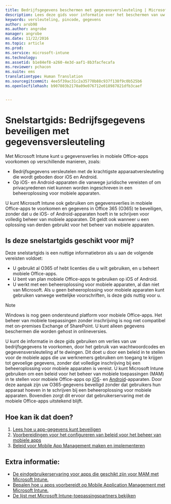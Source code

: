 ```yaml
---
title: Bedrijfsgegevens beschermen met gegevensversleuteling | Microsoft Intune
description: Lees deze gids voor informatie over het beschermen van uw bedrijf tegen gegevensverlies, door een beleid voor mobiele apps te gebruiken om een wachtwoordcode en gegevensversleuteling af te dwingen.
keywords: versleuteling, pincode, gegevens
author: arob98
ms.author: angrobe
manager: angrobe
ms.date: 11/22/2016
ms.topic: article
ms.prod: 
ms.service: microsoft-intune
ms.technology: 
ms.assetid: b1e84ef8-a260-4e3d-aaf1-8b3facfecafa
ms.reviewer: pchacon
ms.suite: ems
translationtype: Human Translation
ms.sourcegitcommit: 4ee5f39ac31c2a35770b88c937f138f9c0b525b6
ms.openlocfilehash: b907803b2170a09e076712e018987821dfb3caef


---
```


# <a name="quick-start-guide-protect-company-data-with-data-encryption"></a>Snelstartgids: Bedrijfsgegevens beveiligen met gegevensversleuteling
Met Microsoft Intune kunt u gegevensverlies in mobiele Office-apps voorkomen op verschillende manieren, zoals:
- Bedrijfsgegevens versleutelen met de krachtigste apparaatversleuteling die wordt geboden door iOS en Android.
- Op iOS- en Android-apparaten die vanwege juridische vereisten of om privacyredenen niet kunnen worden ingeschreven in een beheeroplossing voor mobiele apparaten.

U kunt Microsoft Intune ook gebruiken om gegevensverlies in mobiele Office-apps te voorkomen en gegevens in Office 365 (O365) te beveiligen, zonder dat u de iOS- of Android-apparaten hoeft in te schrijven voor volledig beheer van mobiele apparaten. Dit geldt ook wanneer u een oplossing van derden gebruikt voor het beheer van mobiele apparaten.

## <a name="is-this-quick-start-guide-right-for-me"></a>Is deze snelstartgids geschikt voor mij?
Deze snelstartgids is een nuttige informatiebron als u aan de volgende vereisten voldoet:
- U gebruikt al O365 of hebt licenties die u wilt gebruiken, en u beheert mobiele Office-apps.
- U bent van plan mobiele Office-apps te gebruiken op iOS of Android.
- U werkt met een beheeroplossing voor mobiele apparaten, al dan niet van Microsoft. Als u geen beheeroplossing voor mobiele apparaten kunt gebruiken vanwege wettelijke voorschriften, is deze gids nuttig voor u.

> [!NOTE]
> Windows is nog geen ondersteund platform voor mobiele Office-apps. Het beheer van mobiele toepassingen zonder inschrijving is nog niet compatibel met on-premises Exchange of SharePoint. U kunt alleen gegevens beschermen die worden gehost in onlineversies.

U kunt de informatie in deze gids gebruiken om verlies van uw bedrijfsgegevens te voorkomen, door het gebruik van wachtwoordcodes en gegevensversleuteling af te dwingen. Dit doet u door een beleid in te stellen voor de mobiele apps die uw werknemers gebruiken om toegang te krijgen tot gevoelige gegevens, zonder dat volledige inschrijving bij een beheeroplossing voor mobiele apparaten is vereist. U kunt Microsoft Intune gebruiken om een beleid voor het beheer van mobiele toepassingen (MAM) in te stellen voor mobiele Office-apps op [iOS](https://products.office.com/en-us/mobile/office-mobile-apps-for-ios)- en [Android](https://products.office.com/en-us/mobile/office-mobile-apps-for-android)-apparaten. Door deze aanpak zijn uw O365-gegevens beveiligd zonder dat gebruikers hun apparaat hoeven in te schrijven bij een beheeroplossing voor mobiele apparaten. Bovendien zorgt dit ervoor dat gebruikerservaring met de mobiele Office-apps uitstekend blijft.

## <a name="how-do-i-do-it"></a>Hoe kan ik dat doen?
1.  [Lees hoe u app-gegevens kunt beveiligen](/intune/deploy-use/protect-app-data-using-mobile-app-management-policies-with-microsoft-intune)
2.  [Voorbereidingen voor het configureren van beleid voor het beheer van mobiele apps](/intune/deploy-use/get-ready-to-configure-mobile-app-management-policies-with-microsoft-intune)
3.  [Beleid voor Mobile App Management maken en implementeren](/intune/deploy-use/create-and-deploy-mobile-app-management-policies-with-microsoft-intune)

## <a name="additional-information"></a>Extra informatie:
- [De eindgebruikerservaring voor apps die geschikt zijn voor MAM met Microsoft Intune.](/intune/deploy-use/end-user-experience-for-mam-enabled-apps-with-microsoft-intune)
- [Bepalen hoe u apps voorbereidt op Mobile Application Management met Microsoft Intune.](/intune/deploy-use/decide-how-to-prepare-apps-for-mobile-application-management-with-microsoft-intune)
- [De lijst met Microsoft Intune-toepassingspartners bekijken](https://www.microsoft.com/en-us/cloud-platform/microsoft-intune-partners)



<!--HONumber=Nov16_HO4-->


